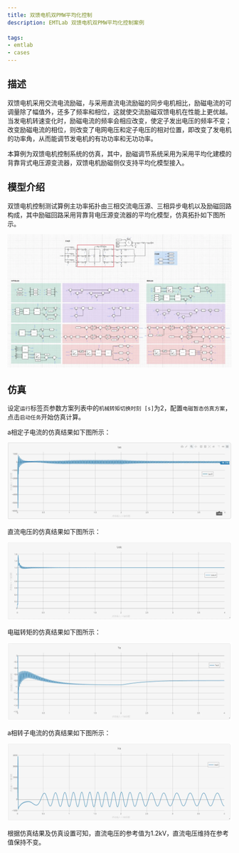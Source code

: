 ```yaml
---
title: 双馈电机双PMW平均化控制
description: EMTLab 双馈电机双PMW平均化控制案例

tags:
- emtlab
- cases
---
```


## 描述
双馈电机采用交流电流励磁，与采用直流电流励磁的同步电机相比，励磁电流的可调量除了幅值外，还多了频率和相位，这就使交流励磁双馈电机在性能上更优越。当发电机转速变化时，励磁电流的频率会相应改变，使定子发出电压的频率不变；改变励磁电流的相位，则改变了电网电压和定子电压的相对位置，即改变了发电机的功率角，从而能调节发电机的有功功率和无功功率。

本算例为双馈电机控制系统的仿真，其中，励磁调节系统采用为采用平均化建模的背靠背式电压源变流器，双馈电机励磁侧仅支持平均化模型接入。

## 模型介绍

 双馈电机控制测试算例主功率拓扑由三相交流电压源、三相异步电机以及励磁回路构成，其中励磁回路采用背靠背电压源变流器的平均化模型，仿真拓扑如下图所示。

![拓扑图](./topo.png "拓扑图")

## 仿真
设定`运行`标签页参数方案列表中的`机械转矩切换时刻 [s]`为2，配置`电磁暂态仿真方案`，点击`启动任务`开始仿真计算。

a相定子电流的仿真结果如下图所示：

![a相定子电流](./DFIG2.png "仿真结果图")

直流电压的仿真结果如下图所示：

![直流电压](./DFIG3.png "仿真结果图")

电磁转矩的仿真结果如下图所示：

![电磁转矩](./DFIG4.png "仿真结果图")

a相转子电流的仿真结果如下图所示：

![a相转子电流](./DFIG5.png "仿真结果图")

根据仿真结果及仿真设置可知，直流电压的参考值为1.2kV，直流电压维持在参考值保持不变。